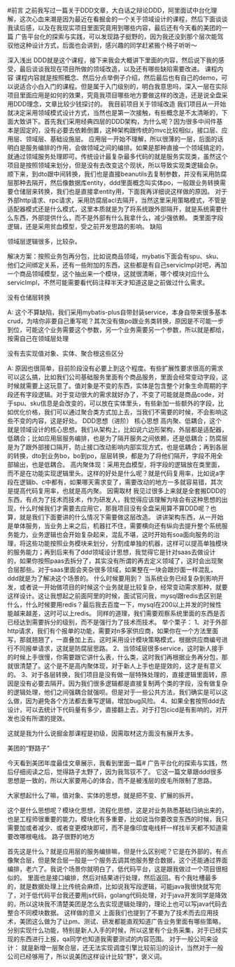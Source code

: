 #前言
之前我写过一篇关于DDD文章，大白话之辩论DDD，阿里面试中台化理解，这次心血来潮是因为最近在看掘金的一个关于领域设计的课程，然后下面谈谈我读后感，以及在我现实项目里面究竟用到哪些内容，最后还有今天看的美团的一篇 广告平台化的探索与实践，可以发现路子挺野的，因为我还没到那个层次能驾驭他这种设计方式，后面也会讲到，感兴趣的同学赶紧搬个椅子听听～

深入浅出 DDD就是这个课程，接下来我会大概讲下里面的内容，然后说下我的感受，最后谈谈我现在项目所做的领域改造，以及还有哪些缺陷需要改进。
课程内容
课程内容就是按照概念、然后分点举例子介绍，然后最后也有自己的demo，可以说适合小白入门的课程。但是属于入门级别的，明白我意思吗，深入一层在实际项目里面应用是如何的效果，究竟我项目哪些地方要做这样的改造，还是说全盘采用DDD理念，文章比较少钱探讨的。
我目前项目关于领域改造
我们项目从一开始就决定采用领域模式设计方式，当然也是第一次接触，有些概念是不太清晰的，下面大致讲下。首先我们采用经典四层的DDD架构，为什么呢？因为很多中间件基本是固定的，没有必要去依赖倒置，这种架构跟传统的mvc比较相似，接口层、应用层、领域层、基础设施层。
应用层一开始不理解，所以很薄的一层，后面的话明白是服务编排的作用，会做领域之间的编排。如果是那种直接一个领域搞定的，就通过领域服务处理即可。传统设计最复杂最多代码的就是服务实现类，虽然这个项目是按照领域来划分，但是没有去改变这个现状，所以导致实现类逻辑会杂。
顺下来，到dto跟中间转换，我们也是直接beanutils去复制参数，并没有采用防腐层那种去隔开，然后像数据库entity，ddd里面概念叫实体po，一般跟业务转换需要仓储层来转换，我们也是直接拿entity用，下面我再详细说这样做的原因。
对于外部http请求、rpc请求，采用防腐层acl去隔开，当然这里采用策略模式，不管是适配器模式还是什么模式，这里本质就是为了将系统跟外部隔开，就是系统需要什么东西，外部提供什么，而不是外部有什么我拿什么，减少强依赖。
类里面字段逻辑，还是采用贫血模型，受之前开发思路的影响。
缺陷

领域层逻辑很多，比较杂。

解决方案：按照业务包再分包，比如说商品领域，mybatis下面会有spu、sku、他们之间绑定关系，还有一些附加的东西，这些都是有自己servicImpl对吧，再加一个商品领域模型，这个抽出来一个模块，这就很清晰，哪个模块对应什么servicImpl，不然可能需要看代码注释半天才知道这是之前做过什么需求。

没有仓储层转换

A: 这个不算缺陷，我们采用mybatis-plus自带封装service，本身自带来很多基本crud，为啥你非要自己重写呢？其次没有做po跟业务类转换，原因是不可能一步到位，可能这个业务需要这个参数，另一个业务需要另一个参数，所以就是都给，按需自己在领域层处理

没有去实现值对象、实体、聚合根这些区分

A: 原因也很简单，目前阶段没有必要上到这个程度。有些扩展性要求很高的需求可以这么搞，比如我们公司基础服务里面有个商品服务，里面会经常变动字段，这时候就需要上这玩意了。值对象是不变的东西，实体是包含整个对象生命周期的字段还有字段逻辑。对于变动很大的需求就好办了，不变了可能就是商品code，对于spu、sku信息是会改变的，可以放在实体里头，有些新加一些额外的字段，比如优化价格，我们可以通过聚合类方式加上去，当我们不需要的时候，不会影响这些不变的内容，这是好处。
DDD思想（进阶）
核心思想
高内聚、低耦合，这个就是领域设计的核心思想。我们从架构上，比如说六边形架构，外层都是适配器，低耦合；比如应用层服务编排，也是为了隔开服务之间依赖，还是低耦合；防腐层是为了跟外部接口隔开，防止接口改动影响内部实现方式，也是低耦合；再到各层的转换，dto到业务bo，bo到po，层层转换，都是为了将他们隔开，字段不用全部输出，也是低耦合。
高内聚体现：采用充血模型，将字段的逻辑放在类里面，而不是在功能实现逻辑里头。这样的好处是什么呢？就是代码复用率，比如说a字段在逻辑b、c中都有，如果哪天需求变了，需要改动的地方一多就容易错，其次是提高代码复用率，也就是高内聚。
因需取材
我见过很多上来就是全套搬DDD的东西，有点为了技术而技术，作为研发人，我觉得应该理解为啥会有这种思想的出现，什么时候我们才需要去应用它，那我项目没有全盘采用算不算DDD呢？也算，就是我们下面要讲的什么情况下需要做这层改造。
讲讲架构东西，从一开始是单体服务，当业务上来之后，机器扛不住，需要横向还有纵向去提升整个系统服务能力，业务逻辑也会开始复杂起来，混乱不堪，这时开始有soa面向服务的治理，将这些功能按照业务模块来划分，分割成单独的机器，这样可以提高单独模块的服务能力；再到后来有了ddd领域设计思想，我觉得它是针对saas去做设计的，如果你按照paas去拆分了，其实没有所谓的再去定义领域了，这时会出现聚合层那些。对于saas里面会夹杂很多领域，如果整在一块会跟炒面一样混乱，ddd就是为了解决这个场景的。
什么时候要用到？
当系统业务已经复杂到影响开发，或者说一开始做项目的时候这个业务就是比较复杂，经常变动需求那种，就要这样设计。这让我想起之前面阿里的时候，面试官问我，mysql跟redis去区别是什么，什么时候要用redis？最后我去百度一下，mysql在200以上并发的时候性能越来越差，这时可以上redis。
同样的道理，我们需要观察系统里面的东西是否已经达到需要拆分的级别，而不是强行为了技术而技术。
举个栗子：
1、对于外部http请求，我们有个报单的功能，需要对n多家供应商，如果你在一个方法里面写，那就翘翘了，一直叠加上去。这时采用设计模块策略模式，根据供应商编号进行不同报单请求，这就是防腐层思路。
2、当领域层很多service，这时新人接手的时候上手很慢，你需要跟它讲什么表，什么类，这时我们再根据业务再分包，那就很清楚了。这个是不是高内聚体现，对于新人上手也是提效的，这才是有意义的。
3、对于各层转换，我们项目是没有做一层特殊处理的，直接逻辑里面转，原因是没有必要去隔开。因为我们很多逻辑都是直接复制两个类的字段，没有做复杂的逻辑处理，他们之间强耦合就强呗。但是对于一些公共方法，我们确实是可以这么做，因为避免各个方法都去重写逻辑，增加bug风险。
4、如果全套按照ddd去设计，可以去统计下代码量有多少，直接翻上去，对于打包cicd是有影响的，对开发也没有所谓的提效。

这就是我为什么说掘金那课程是初级，因需取材这方面没有展开太多。

美团的“野路子”

今天看到美团年度最佳文章展示，我看到里面一篇# 广告平台化的探索与实践，然后仔细阅读之后，觉得路子太野了，因为我驾驭不了。
它这一篇文章跟ddd很多思想是一致的，所以大家要用心的体会，而不是被浅层的皮毛所限制了思路。

大家想起什么了嘛，值对象、实体的思想，就是把不变、扩展的拆开。

这个是什么思想呢？模块化思想，流程化思想，这是对业务熟悉基础归纳出来的，也是工程师很重要的能力。模块化有多重要，比如说当你要改变东西的时候，我只需要加或者减少、或者变更模块即可，而不是像印度电线杆一样找半天都不知道需要改哪根电线。
路子很野的地方

首先这是什么？就是应用层的服务编排嘛，但是什么区别呢？它是在外部的，有点像聚合层，但是聚合层一般是一个服务去调其他服务整合数据，这个还能通过界面编排，老六了。我说个场景你就明白了，低代码平台，这是跟我做过一个项目很相似的。
里面也是接口编排，然后对结果进行处理，然后返回。有个我吐槽最多的，就是数据处理上比传统会麻烦，比如说我写段逻辑，可能java我很快就写完了，对于低代码平台我还要用js代码，golang代码处理，对于java开发同学是降效的，所以这块我不清楚美团是怎么去实现逻辑处理的，理论上也可以写java代码去整合不同模块数据。
这样做的意义
上面我们也提到了不要为了技术而去应用技术，美团这么做为了让pm、测试、研发都能直观知道广告业务里面有哪些策略，分别实现什么功能，特别是新人入手的时候，所以这里有个业务采集，对于已经实现的东西进行上报，qa同学也知道我需要测试的内容范围。
对于一般公司来设计： 就是新增一层聚合层，还无法实现调度引擎比较前沿的设计，当然对于一般公司已经够用了，所以说美团这样设计比较“野”，褒义词。